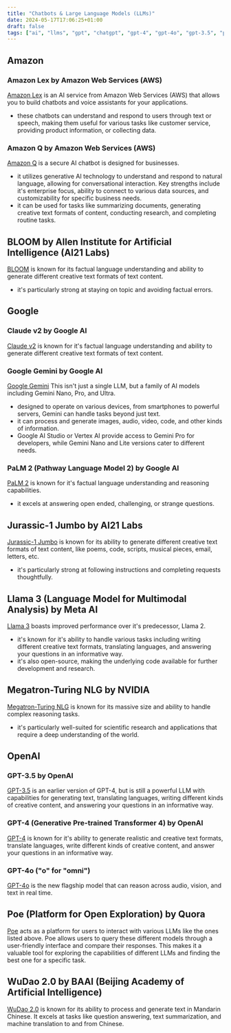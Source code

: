 ```yaml
---
title: "Chatbots & Large Language Models (LLMs)"
date: 2024-05-17T17:06:25+01:00
draft: false
tags: ["ai", "llms", "gpt", "chatgpt", "gpt-4", "gpt-4o", "gpt-3.5", "palm", "palm2", "meta", "llama", "llama 3", "Claude", "Claude v2"]
---
```


## Amazon

### Amazon Lex by Amazon Web Services (AWS)
[Amazon Lex](https://aws.amazon.com/lex/) is an AI service from Amazon Web Services (AWS) that allows you to build chatbots and voice assistants for your applications. 
- these chatbots can understand and respond to users through text or speech, making them useful for various tasks like customer service, providing product information, or collecting data.

### Amazon Q by Amazon Web Services (AWS)
[Amazon Q](https://aws.amazon.com/q/) is a secure AI chatbot is designed for businesses. 
- it utilizes generative AI technology to understand and respond to natural language, allowing for conversational interaction. Key strengths include it's enterprise focus, ability to connect to various data sources, and customizability for specific business needs. 
- it can be used for tasks like summarizing documents, generating creative text formats of content,  conducting research, and completing routine tasks.

## BLOOM by Allen Institute for Artificial Intelligence (AI21 Labs)
[BLOOM](https://bigscience.huggingface.co/blog/bloom) is known for its factual language understanding and ability to generate different creative text formats of text content. 
- it's particularly strong at staying on topic and avoiding factual errors.

## Google

### Claude v2 by Google AI
[Claude v2](https://www.anthropic.com/news/claude-2) is known for it's factual language understanding and ability to generate different creative text formats of text content.

### Google Gemini by Google AI
[Google Gemini](https://gemini.google.com/app) This isn't just a single LLM, but a family of AI models including Gemini Nano, Pro, and Ultra. 
- designed to operate on various devices, from smartphones to powerful servers, Gemini can handle tasks beyond just text. 
- it can process and generate images, audio, video, code, and other kinds of information. 
- Google AI Studio or Vertex AI provide access to Gemini Pro for developers, while Gemini Nano and Lite versions cater to different needs.

### PaLM 2 (Pathway Language Model 2) by Google AI
[PaLM 2](https://ai.google/discover/palm2/) is known for it's factual language understanding and reasoning capabilities. 
- it excels at answering open ended, challenging, or strange questions.

## Jurassic-1 Jumbo by AI21 Labs
[Jurassic-1 Jumbo](https://www.ai21.com/blog/announcing-ai21-studio-and-jurassic-1) is known for its ability to generate different creative text formats of text content, like poems, code, scripts, musical pieces, email, letters, etc. 
- it's particularly strong at following instructions and completing requests thoughtfully.

## Llama 3 (Language Model for Multimodal Analysis) by Meta AI
[Llama 3](https://llama.meta.com/llama3/) boasts improved performance over it's predecessor, Llama 2. 
- it's known for it's ability to handle various tasks including writing different creative text formats, translating languages, and answering your questions in an informative way. 
- it's also open-source, making the underlying code available for further development and research.

## Megatron-Turing NLG by NVIDIA
[Megatron-Turing NLG](https://gpt3demo.com/apps/mt-nlg-by-microsoft-and-nvidia-ai) is known for its massive size and ability to handle complex reasoning tasks. 
- it's particularly well-suited for scientific research and applications that require a deep understanding of the world.

## OpenAI

### GPT-3.5 by OpenAI
[GPT-3.5](https://platform.openai.com/docs/models/overview) is an earlier version of GPT-4, but is still a powerful LLM with capabilities for generating text, translating languages, writing different kinds of creative content, and answering your questions in an informative way.

### GPT-4 (Generative Pre-trained Transformer 4) by OpenAI
[GPT-4](https://platform.openai.com/docs/models/overview) is known for it's ability to generate realistic and creative text formats, translate languages, write different kinds of creative content, and answer your questions in an informative way.

### GPT-4o ("o" for "omni")
[GPT-4o](https://openai.com/index/hello-gpt-4o/) is the new flagship model that can reason across audio, vision, and text in real time.

## Poe (Platform for Open Exploration) by Quora
[Poe](https://quorablog.quora.com/Poe-1) acts as a platform for users to interact with various LLMs like the ones listed above. Poe allows users to query these different models through a user-friendly interface and compare their responses. This makes it a valuable tool for exploring the capabilities of different LLMs and finding the best one for a specific task.

## WuDao 2.0 by BAAI (Beijing Academy of Artificial Intelligence)
[WuDao 2.0](https://gpt3demo.com/apps/wu-dao-20) is known for its ability to process and generate text in Mandarin Chinese. It excels at tasks like question answering, text summarization, and machine translation to and from Chinese.

